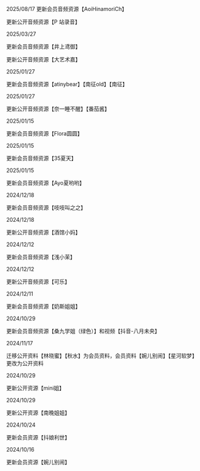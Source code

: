 2025/08/17
更新会员音频资源【AoiHinamoriCh】

更新公开音频资源【P 站录音】

2025/03/27

更新会员音频资源【井上鸢御】

更新公开音频资源【大艺术嘉】

2025/01/27

更新会员音频资源【atinybear】【南征old】【南征】

2025/01/27

更新公开音频资源【奈一睡不醒】【番茄酱】

2025/01/15

更新会员音频资源【Flora圆圆】

2025/01/15

更新会员音频资源【35夏天】

2025/01/15

更新会员音频资源【Ayo夏哟哟】

2024/12/18

更新会员音频资源【吱吱叫之之】

2024/12/18

更新公开音频资源【酒馆小妈】

2024/12/12

更新会员音频资源【浅小茉】

2024/12/12

更新公开音频资源【可乐】

2024/12/11

更新会员音频资源【奶斯姐姐】

2024/10/29

更新会员音频资源【桑九学姐（绿色）】和视频【抖音-八月未央】

2024/11/17

迁移公开资料【林晓蜜】【秋水】为会员资料，会员资料【婉儿别闹】【星河软梦】更改为公开资料

2024/10/29

更新公开资源【mini姐】

2024/10/29

更新公开资源【南晚姐姐】

2024/10/24

更新会员资源【抖娘利世】

2024/10/16

更新会员资源【婉儿别闹】
